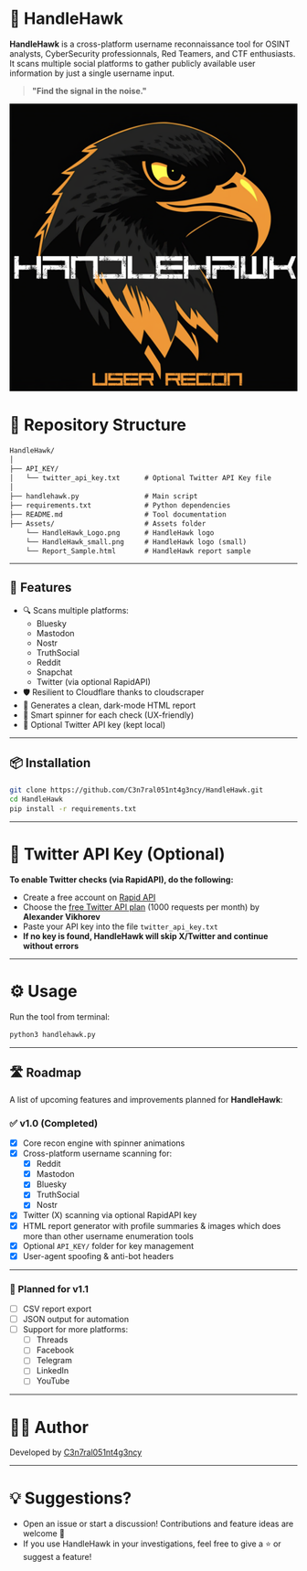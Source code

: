 # 🦅 HandleHawk

**HandleHawk** is a cross-platform username reconnaissance tool for OSINT analysts, CyberSecurity professionnals, Red Teamers, and CTF enthusiasts. 
It scans multiple social platforms to gather publicly available user information by just a single username input.

> **"Find the signal in the noise."**

<p align="center">
  <img src="Assets/HandleHawk_Logo.png" alt="HandleHawk Logo" width="733">
</p>




# 📁 Repository Structure



```
HandleHawk/
│
├── API_KEY/
│   └── twitter_api_key.txt      # Optional Twitter API Key file
│
├── handlehawk.py                # Main script
├── requirements.txt             # Python dependencies
├── README.md                    # Tool documentation
├── Assets/                      # Assets folder
    └── HandleHawk_Logo.png      # HandleHawk logo
    └── HandleHawk_small.png     # HandleHawk logo (small)
    └── Report_Sample.html       # HandleHawk report sample
```

---

## 🚀 Features

- 🔍 Scans multiple platforms:
  - Bluesky
  - Mastodon
  - Nostr
  - TruthSocial
  - Reddit
  - Snapchat
  - Twitter (via optional RapidAPI)
- 🛡️ Resilient to Cloudflare thanks to cloudscraper
- 📄 Generates a clean, dark-mode HTML report
- 🧠 Smart spinner for each check (UX-friendly)
- 🔐 Optional Twitter API key (kept local)

---

## 📦 Installation

```bash
git clone https://github.com/C3n7ral051nt4g3ncy/HandleHawk.git
cd HandleHawk
pip install -r requirements.txt
```

---

# 🔑 Twitter API Key (Optional)

**To enable Twitter checks (via RapidAPI), do the following:**

- Create a free account on [Rapid API](https://rapidapi.com/)
- Choose the [free Twitter API plan](https://rapidapi.com/alexanderxbx/api/twitter-api45) (1000 requests per month) by **Alexander Vikhorev**
- Paste your API key into the file `twitter_api_key.txt`
- **If no key is found, HandleHawk will skip X/Twitter and continue without errors**

---

# ⚙️ Usage
Run the tool from terminal:

```bash
python3 handlehawk.py
```


---
## 🛣️ Roadmap

A list of upcoming features and improvements planned for **HandleHawk**:

### ✅ v1.0 (Completed)
- [x] Core recon engine with spinner animations  
- [x] Cross-platform username scanning for:
  - [x] Reddit  
  - [x] Mastodon  
  - [x] Bluesky  
  - [x] TruthSocial  
  - [x] Nostr  
- [x] Twitter (X) scanning via optional RapidAPI key  
- [x] HTML report generator with profile summaries & images which does more than other username enumeration tools
- [x] Optional `API_KEY/` folder for key management  
- [x] User-agent spoofing & anti-bot headers  

---

### 🧠 Planned for v1.1
  
- [ ] CSV report export  
- [ ] JSON output for automation
- [ ] Support for more platforms:
  - [ ] Threads
  - [ ] Facebook
  - [ ] Telegram  
  - [ ] LinkedIn
  - [ ] YouTube  

---

# 👨‍💻 Author

Developed by [C3n7ral051nt4g3ncy](https://github.com/C3n7ral051nt4g3ncy)

---

# 💡 Suggestions?

- Open an issue or start a discussion! Contributions and feature ideas are welcome 🦅
- If you use HandleHawk in your investigations, feel free to give a ⭐️ or suggest a feature!
























